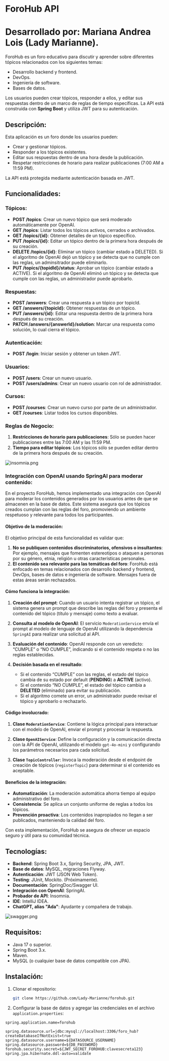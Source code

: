 # ForoHub API
# Desarrollado por: Mariana Andrea Lois (Lady Marianne).

ForoHub es un foro educativo para discutir y aprender sobre diferentes tópicos relacionados con 
los siguientes temas:

- Desarrollo backend y frontend.
- DevOps.
- Ingeniería de software.
- Bases de datos.

Los usuarios pueden crear tópicos, responder a ellos, y editar sus respuestas dentro de un marco de 
reglas de tiempo específicas. La API está construida con **Spring Boot** 
y utiliza JWT para su autenticación.

## Descripción:

Esta aplicación es un foro donde los usuarios pueden:
- Crear y gestionar tópicos.
- Responder a los tópicos existentes.
- Editar sus respuestas dentro de una hora desde la publicación.
- Respetar restricciones de horario para realizar publicaciones (7:00 AM a 11:59 PM).

La API está protegida mediante autenticación basada en JWT.

## Funcionalidades:

### Tópicos:
- **POST /topics**: Crear un nuevo tópico que será moderado automáticamente por OpenAI.
- **GET /topics**: Listar todos los tópicos activos, cerrados o archivados.
- **GET /topics/{id}**: Obtener detalles de un tópico específico.
- **PUT /topics/{id}**: Editar un tópico dentro de la primera hora después de su creación.
- **DELETE /topics/{id}**: Eliminar un tópico (cambiar estado a DELETED). Si el algoritmo de OpenAI dejó
un tópico y se detecta que no cumple con las reglas, un adminsitrador puede eliminarlo.
- **PUT /topics/{topidId}/status**: Aprobar un tópico (cambiar estado a ACTIVE). Si el algoritmo de OpenAI
eliminó un tópico y se detecta que cumple con las reglas, un administrador puede aprobarlo.

### Respuestas:
- **POST /answers**: Crear una respuesta a un tópico por topicId.
- **GET /answers/{topicId}**: Obtener respuestas de un tópico.
- **PUT /answers/{id}**: Editar una respuesta dentro de la primera hora después de su creación.
- **PATCH /answers/{answerId}/solution**: Marcar una respuesta como solución, lo cual cierra el tópico.

### Autenticación:
- **POST /login**: Iniciar sesión y obtener un token JWT.

### Usuarios:
- **POST /users**: Crear un nuevo usuario.
- **POST /users/admins**: Crear un nuevo usuario con rol de administrador.

### Cursos:
- **POST /courses**: Crear un nuevo curso por parte de un administrador.
- **GET /courses**: Listar todos los cursos disponibles.

### Reglas de Negocio:
1. **Restricciones de horario para publicaciones**: Sólo se pueden hacer publicaciones entre
las 7:00 AM y las 11:59 PM.
2. **Tiempo para editar tópicos**: Los tópicos sólo se pueden editar dentro de la primera hora 
después de su creación.

![insomnia.png](images/insomnia.png)

### Integración con OpenAI usando SpringAI para moderar contenido:

En el proyecto ForoHub, hemos implementado una integración con OpenAI para moderar los contenidos 
generados por los usuarios antes de que se almacenen en la base de datos. Este sistema asegura que los 
tópicos creados cumplan con las reglas del foro, promoviendo un ambiente respetuoso y relevante para 
todos los participantes.

#### Objetivo de la moderación:

El objetivo principal de esta funcionalidad es validar que:

1. **No se publiquen contenidos discriminatorios, ofensivos o insultantes**: Por ejemplo, mensajes que 
fomenten estereotipos o ataquen a personas por su género, etnia, religión u otras características 
personales.
2. **El contenido sea relevante para las temáticas del foro**: ForoHub está enfocado en temas 
relacionados con desarrollo backend y frontend, DevOps, bases de datos e ingeniería de software. 
Mensajes fuera de estas áreas serán rechazados.

#### Cómo funciona la integración:
1. **Creación del prompt**: Cuando un usuario intenta registrar un tópico, el sistema genera un prompt
que describe las reglas del foro y presenta el contenido del tópico (título y mensaje) como texto a
evaluar.

2. **Consulta al modelo de OpenAI**: El servicio `ModerationService` envía el prompt al modelo de
lenguaje de OpenAI utilizando la dependencia `SpringAI` para realizar una solicitud al API.

3. **Evaluación del contenido**: OpenAI responde con un veredicto: “CUMPLE” o “NO CUMPLE”, indicando 
si el contenido respeta o no las reglas establecidas.

4. **Decisión basada en el resultado**:
    - Si el contenido “CUMPLE” con las reglas, el estado del tópico cambia de su estado
por default (**PENDING**) a **ACTIVE** (activo).
    - Si el contenido “NO CUMPLE”, el estado del tópico cambia a **DELETED** (eliminado) para evitar 
   su publicación.
    - Si el algoritmo comete un error, un administrador puede revisar el tópico y aprobarlo o 
   rechazarlo.

#### Código involucrado:

1. **Clase `ModerationService`**: Contiene la lógica principal para interactuar con el modelo de OpenAI,
enviar el prompt y procesar la respuesta.

2. **Clase `OpenAIService`**: Define la configuración y la comunicación directa con la API de OpenAI, 
utilizando el modelo `gpt-4o-mini` y configurando los parámetros necesarios para cada solicitud.

3. **Clase `TopicController`**: Invoca la moderación desde el endpoint de creación de tópicos 
(`registerTopic`) para determinar si el contenido es aceptable.

#### Beneficios de la integración:

- **Automatización**: La moderación automática ahorra tiempo al equipo administrativo del foro.
- **Consistencia**: Se aplica un conjunto uniforme de reglas a todos los tópicos.
- **Prevención proactiva**: Los contenidos inapropiados no llegan a ser publicados, manteniendo la 
calidad del foro.

Con esta implementación, ForoHub se asegura de ofrecer un espacio seguro y útil para su comunidad
técnica.

## Tecnologías:

- **Backend**: Spring Boot 3.x, Spring Security, JPA, JWT.
- **Base de datos**: MySQL, migraciones Flyway.
- **Autenticación**: JWT (JSON Web Token).
- **Testing**: JUnit, Mockito. (Próximamente).
- **Documentación**: SpringDoc/Swagger UI.
- **Integración con OpenAI**: SpringAI.
- **Probador de API**: Insomnia. 
- **IDE**: IntelliJ IDEA.
- **ChatGPT, alias "Ada"**: Ayudante y compañera de trabajo.

![swagger.png](images/swagger.png)

## Requisitos:

- Java 17 o superior.
- Spring Boot 3.x.
- Maven.
- MySQL (o cualquier base de datos compatible con JPA).

## Instalación:

1. Clonar el repositorio:
   ```bash
   git clone https://github.com/Lady-Marianne/forohub.git
   ```

2. Configurar la base de datos y agregar las credenciales en el archivo `application.properties`:
   
```properties
spring.application.name=forohub

spring.datasource.url=jdbc:mysql://localhost:3306/foro_hub?createDatabaseIfNotExist=true
spring.datasource.username=${DATASOURCE_USERNAME}
spring.datasource.password=${DB_PASSWORD}
forohub.security.secret=${JWT_SECRET_FOROHUB:clavesecreta123}
spring.jpa.hibernate.ddl-auto=validate
```


